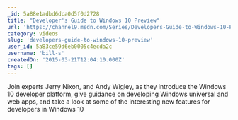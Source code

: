 ```yaml
---
_id: 5a88e1adbd6dca0d5f0d2728
title: "Developer's Guide to Windows 10 Preview"
url: 'https://channel9.msdn.com/Series/Developers-Guide-to-Windows-10-Preview'
category: videos
slug: 'developers-guide-to-windows-10-preview'
user_id: 5a83ce59d6eb0005c4ecda2c
username: 'bill-s'
createdOn: '2015-03-21T12:04:10.000Z'
tags: []
---
```


Join experts Jerry Nixon, and Andy Wigley, as they introduce the Windows 10 developer platform, give guidance on developing Windows universal and web apps, and take a look at some of the interesting new features for developers in Windows 10
